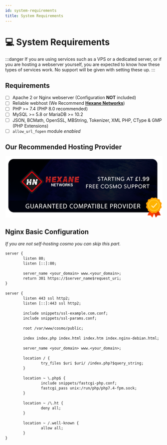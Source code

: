 ```yaml
---
id: system-requirements
title: System Requirements
---
```


# 💻 System Requirements

:::danger
If you are using services such as a VPS or a dedicated server, or if you are hosting a webserver yourself, you are expected to know how these types of services work. No support will be given with setting these up.
:::

## Requirements

* [ ] Apache 2 or Nginx webserver (Configuration **NOT** included)
* [ ] Reliable webhost (We Recommend [**Hexane Networks**](https://billing.hexanenetworks.com/aff.php?aff=358))
* [ ] PHP >= 7.4 (PHP 8.0 recommended)
* [ ] MySQL >= 5.8 or MariaDB >= 10.2
* [ ] JSON, BCMath, OpenSSL, MBString, Tokenizer, XML PHP, CType & GMP (PHP Extensions)
* [ ] `allow_url_fopen` module _enabled_

## Our Recommended Hosting Provider

![Hexane Networks (Use Code COSMO for 25% off at checkout)](../../static/img/hexane-promo.png)

## Nginx Basic Configuration

_If you are not self-hosting cosmo you can skip this part._

```nginx
server {
        listen 80;
        listen [::]:80;

        server_name <your_domain> www.<your_domain>;
        return 301 https://$server_name$request_uri;
}

server {
        listen 443 ssl http2;
        listen [::]:443 ssl http2;

        include snippets/ssl-example.com.conf;
        include snippets/ssl-params.conf;

        root /var/www/cosmo/public;

        index index.php index.html index.htm index.nginx-debian.html;

        server_name <your_domain> www.<your_domain>;

        location / {
                try_files $uri $uri/ /index.php?$query_string;
        }

        location ~ \.php$ {
                include snippets/fastcgi-php.conf;
                fastcgi_pass unix:/run/php/php7.4-fpm.sock;
        }

        location ~ /\.ht {
                deny all;
        }

        location ~ /.well-known {
                allow all;
        }
}
```

